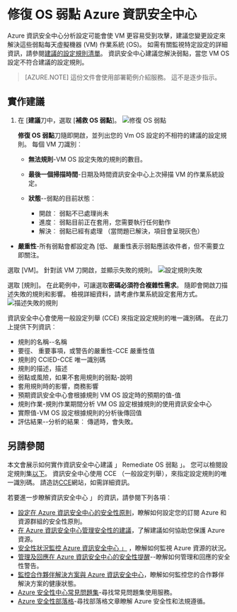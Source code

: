 <properties
   pageTitle="修復 Azure 資訊安全中心 OS 弱點 |Microsoft Azure"
   description="這份文件為您示範如何實作 Azure 資訊安全中心建議**補救 OS 弱點**。"
   services="security-center"
   documentationCenter="na"
   authors="TerryLanfear"
   manager="MBaldwin"
   editor=""/>

<tags
   ms.service="security-center"
   ms.devlang="na"
   ms.topic="article"
   ms.tgt_pltfrm="na"
   ms.workload="na"
   ms.date="10/17/2016"
   ms.author="terrylan"/>

# <a name="remediate-os-vulnerabilities-in-azure-security-center"></a>修復 OS 弱點 Azure 資訊安全中心

Azure 資訊安全中心分析設定可能會使 VM 更容易受到攻擊，建議您變更設定來解決這些弱點每天虛擬機器 (VM) 作業系統 (OS)。 如需有關監視特定設定的詳細資訊，請參閱[建議的設定規則清單](https://gallery.technet.microsoft.com/Azure-Security-Center-a789e335)。 資訊安全中心建議您解決弱點，當您 VM OS 設定不符合建議的設定規則。

> [AZURE.NOTE] 這份文件會使用部署範例介紹服務。  這不是逐步指示。

## <a name="implement-the-recommendation"></a>實作建議

1. 在 [**建議**刀中，選取 [**補救 OS 弱點**]。
![修復 OS 弱點][1]

    **修復 OS 弱點**刀隨即開啟，並列出您的 Vm OS 設定的不相符的建議的設定規則。  每個 VM 刀識別︰

   - **無法規則**-VM OS 設定失敗的規則的數目。
   - **最後一個掃描時間**-日期及時間資訊安全中心上次掃描 VM 的作業系統設定。
   - **狀態**--弱點的目前狀態︰

        - 開啟︰ 弱點不已處理尚未
        - 進度︰ 弱點目前正在套用，您需要執行任何動作
        - 解決︰ 弱點已經有處理 （當問題已解決，項目會呈現灰色）
  - **嚴重性**-所有弱點會都設定為 [低、 嚴重性表示弱點應該收件者，但不需要立即關注。

選取 [VM]。 針對該 VM 刀開啟，並顯示失敗的規則。
   ![設定規則失敗][2]

選取 [規則]。 在此範例中，可讓選取**密碼必須符合複雜性需求**。 隨即會開啟刀描述失敗的規則和影響。 檢視詳細資料，請考慮作業系統設定套用方式。
  ![描述失敗的規則][3]

  資訊安全中心會使用一般設定列舉 (CCE) 來指定設定規則的唯一識別碼。 在此刀上提供下列資訊︰

  - 規則的名稱--名稱
  - 要徑、 重要事項，或警告的嚴重性-CCE 嚴重性值
  - 規則的 CCIED-CCE 唯一識別碼
  - 規則的描述，描述
  - 弱點或風險，如果不套用規則的弱點-說明
  - 套用規則時的影響，商務影響
  - 預期資訊安全中心會根據規則 VM OS 設定時的預期的值-值
  - 規則作業-規則作業期間分析 VM OS 設定根據規則的使用資訊安全中心
  - 實際值-VM OS 設定根據規則的分析後傳回值
  - 評估結果--分析的結果︰ 傳遞時，會失敗。


## <a name="see-also"></a>另請參閱

本文會展示如何實作資訊安全中心建議 」 Remediate OS 弱點 」。 您可以檢閱設定規則集[以下](https://gallery.technet.microsoft.com/Azure-Security-Center-a789e335)。 資訊安全中心使用 CCE （一般設定列舉），來指定設定規則的唯一識別碼。 請造訪[CCE](http://cce.mitre.org)網站，如需詳細資訊。

若要進一步瞭解資訊安全中心 」 的資訊，請參閱下列各項︰

- [設定在 Azure 資訊安全中心的安全性原則](security-center-policies.md)，瞭解如何設定您的訂閱 Azure 和資源群組的安全性原則。
- [在 Azure 資訊安全中心管理安全性的建議](security-center-recommendations.md)，了解建議如何協助您保護 Azure 資源。
- [安全性狀況監控 Azure 資訊安全中心 」](security-center-monitoring.md) ，瞭解如何監視 Azure 資源的狀況。
- [管理及回應在 Azure 資訊安全中心的安全性提醒](security-center-managing-and-responding-alerts.md)--瞭解如何管理和回應的安全性警告。
- [監控合作夥伴解決方案與 Azure 資訊安全中心](security-center-partner-solutions.md)，瞭解如何監控您的合作夥伴解決方案的健康狀態。
- [Azure 安全性中心常見問題集](security-center-faq.md)-尋找常見問題集使用服務。
- [Azure 安全性部落格](http://blogs.msdn.com/b/azuresecurity/)-尋找部落格文章瞭解 Azure 安全性和法規遵循。

<!--Image references-->
[1]: ./media/security-center-remediate-os-vulnerabilities/recommendation.png
[2]:./media/security-center-remediate-os-vulnerabilities/vm-remediate-os-vulnerabilities.png
[3]: ./media/security-center-remediate-os-vulnerabilities/vulnerability-details.png
